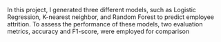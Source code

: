 In this project, I generated three different models, such as Logistic Regression, K-nearest neighbor, and Random Forest to predict employee attrition. To assess the performance of these models, two evaluation metrics, accuracy and F1-score, were employed for comparison 
